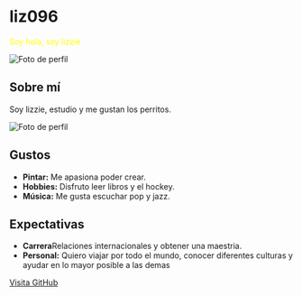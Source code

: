 # liz096
<span style="color: yellow;">Soy hola, soy lizzie 

![Foto de perfil](https://i.pinimg.com/564x/bc/0f/7a/bc0f7a40df1f50916676a5355d837aa2.jpg)

## Sobre mí

Soy lizzie, estudio y me gustan los perritos.

![Foto de perfil](https://i.pinimg.com/564x/9a/69/ae/9a69ae3e1039a41cf3929ca01b0b06ca.jpg)


## Gustos
- **Pintar:**  Me apasiona poder crear.
- **Hobbies:** Disfruto leer libros y el hockey.
- **Música:**  Me gusta escuchar pop y jazz.

## Expectativas  
- **Carrera**Relaciones internacionales y obtener una maestria.
- **Personal:**   Quiero viajar por todo el mundo, conocer diferentes culturas y ayudar en lo mayor posible a las demas 

[Visita GitHub](https://github.com)
